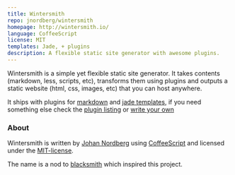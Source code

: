 ```yaml
---
title: Wintersmith
repo: jnordberg/wintersmith
homepage: http://wintersmith.io/
language: CoffeeScript
license: MIT
templates: Jade, + plugins
description: A flexible static site generator with awesome plugins.
---
```


Wintersmith is a simple yet flexible static site generator. It takes contents (markdown, less, scripts, etc), transforms them using plugins and outputs a static website (html, css, images, etc) that you can host anywhere.

It ships with plugins for [markdown](http://daringfireball.net/projects/markdown/) and [jade templates](https://github.com/visionmedia/jade), if you need something else check the [plugin listing](https://github.com/jnordberg/wintersmith/wiki/Plugins) or [write your own](https://github.com/jnordberg/wintersmith/wiki/Writing-plugins)

### About

Wintersmith is written by [Johan Nordberg](http://johan-nordberg.com) using [CoffeeScript](http://coffeescript.org/) and licensed under the [MIT-license](http://en.wikipedia.org/wiki/MIT_License).

The name is a nod to [blacksmith](/blacksmith.html) which inspired this project.
